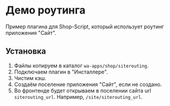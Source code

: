 # Демо роутинга

Пример плагина для Shop-Script, который использует роутинг приложения "Сайт".

## Установка

1. Файлы копируем в каталог `wa-apps/shop/siterouting`.
2. Подключаем плагин в "Инсталлере".
3. Чистим кэш.
4. Создаём поселение приложения "Сайт", если не создано.
5. Во фронтенде будет открываем в поселении сайта url `siterouting_url`. Например, `/site/siterouting_url`.